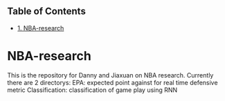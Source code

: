 <div id="table-of-contents">
<h2>Table of Contents</h2>
<div id="text-table-of-contents">
<ul>
<li><a href="#sec-1">1. NBA-research</a></li>
</ul>
</div>
</div>

# NBA-research<a id="sec-1" name="sec-1"></a>

This is the repository for Danny and Jiaxuan on NBA research.
Currently there are 2 directorys:
EPA: expected point against for real time defensive metric
Classification: classification of game play using RNN